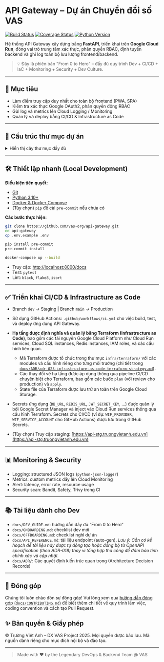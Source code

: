 # API Gateway – Dự án Chuyển đổi số VAS

[![Build Status](https://github.com/vas-org/api-gateway/actions/workflows/ci.yml/badge.svg)](https://github.com/vas-org/api-gateway/actions/workflows/ci.yml)
[![Coverage Status](https://coveralls.io/repos/github/vas-org/api-gateway/badge.svg?branch=main)](https://coveralls.io/github/vas-org/api-gateway?branch=main)
[![Python Version](https://img.shields.io/badge/python-3.10%2B-blue.svg)](https://www.python.org/downloads/)

Hệ thống API Gateway xây dựng bằng **FastAPI**, triển khai trên **Google Cloud Run**, đóng vai trò trung tâm xác thực, phân quyền RBAC, định tuyến backend và ghi log toàn bộ lưu lượng frontend/backend.

> 💡 Đây là phiên bản "From 0 to Hero" – đầy đủ quy trình Dev + CI/CD + IaC + Monitoring + Security + Dev Culture.

---

## 🚀 Mục tiêu

* Làm điểm truy cập duy nhất cho toàn bộ frontend (PWA, SPA)
* Kiểm tra xác thực Google OAuth2, phân quyền động RBAC
* Gửi log và metrics lên Cloud Logging / Monitoring
* Quản lý và deploy bằng CI/CD & Infrastructure as Code

---

## 📁 Cấu trúc thư mục dự án

<details>
<summary>Hiển thị cây thư mục đầy đủ</summary>

```bash
api-gateway/
├── .env.example
├── .gitignore
├── .pre-commit-config.yaml
├── README.md
├── config.py
├── main.py
├── requirements.in
├── requirements.txt
├── requirements-dev.txt
├── Dockerfile
├── docker-compose.yml
├── prestart.sh
│
├── auth/
│   ├── router.py
│   ├── services.py
│   ├── schemas.py
│   └── models.py
│
├── rbac/
│   ├── router.py
│   ├── services.py
│   ├── schemas.py
│   └── models.py
│
├── notify/
│   ├── router.py
│   ├── services.py
│   └── schemas.py
│
├── utils/
│   ├── logging.py
│   ├── exceptions.py
│   ├── security.py
│   ├── db.py
│   └── cache.py
│
├── tests/
│   ├── test_auth.py
│   ├── test_rbac.py
│   ├── test_notify.py
│   ├── conftest.py
│   └── __init__.py
│
├── ci/
│   ├── build-docker.sh
│   ├── deploy-cloudrun.sh
│   ├── bandit.yaml
│   └── trivy.yaml
│
├── .github/
│   └── workflows/
│       └── ci.yml
│
├── infra/
│   └── terraform/
│       ├── main.tf
│       ├── cloudrun.tf
│       ├── sql.tf
│       ├── redis.tf
│       ├── iam.tf
│       ├── variables.tf
│       └── outputs.tf
│
├── otel/
│   ├── otel-config.yaml
│   ├── metrics.py
│   ├── tracing.py
│   └── exporters/
│       └── logging.py
│
├── alerting/
│   ├── latency_alert.json
│   └── error_rate_alert.json
│
├── docs/
│   ├── DEV_GUIDE.md
│   ├── API_REFERENCE.md
│   ├── ONBOARDING.md
│   ├── OFFBOARDING.md
│   ├── CONTRIBUTING.md
│   └── ADR/
│       ├── adr-001-fastapi.md
│       └── adr-002-rbac-design.md
```

</details>

---

## 🛠️ Thiết lập nhanh (Local Development)

**Điều kiện tiên quyết:**

* [Git](https://git-scm.com/)
* [Python 3.10+](https://www.python.org/)
* [Docker & Docker Compose](https://www.docker.com/products/docker-desktop)
* (Tùy chọn) `pip` để cài `pre-commit` nếu chưa có

**Các bước thực hiện:**

```bash
git clone https://github.com/vas-org/api-gateway.git
cd api-gateway
cp .env.example .env

pip install pre-commit
pre-commit install

docker-compose up --build
```

* Truy cập: [http://localhost:8000/docs](http://localhost:8000/docs)
* Test: `pytest`
* Lint: `black`, `flake8`, `isort`

---

## ✅ Triển khai CI/CD & Infrastructure as Code

* Branch `dev` → Staging | Branch `main` → Production
* Sử dụng GitHub Actions: `.github/workflows/ci.yml` cho việc build, test, và deploy ứng dụng API Gateway.
* **Hạ tầng được định nghĩa và quản lý bằng Terraform (Infrastructure as Code)**, bao gồm các tài nguyên Google Cloud Platform như Cloud Run services, Cloud SQL instances, Redis instances, IAM roles, và các cấu hình liên quan.

  * Mã Terraform được tổ chức trong thư mục `infra/terraform/` với các modules và cấu hình riêng cho từng môi trường (chi tiết trong [`docs/ADR/adr-023-infrastructure-as-code-terraform-strategy.md`](./docs/ADR/ADR-023-Infrastructure-as-Code-Terraform-Strategy.md)).
  * Các thay đổi về hạ tầng được áp dụng thông qua pipeline CI/CD chuyên biệt cho Terraform, bao gồm các bước `plan` (với review cho production) và `apply`.
  * State file của Terraform được lưu trữ an toàn trên Google Cloud Storage.
* Secrets ứng dụng (`DB_URL`, `REDIS_URL`, `JWT_SECRET_KEY`, ...) được quản lý bởi Google Secret Manager và inject vào Cloud Run services thông qua cấu hình Terraform. Secrets cho CI/CD (ví dụ: `WIF_PROVIDER`, `WIF_SERVICE_ACCOUNT` cho GitHub Actions) được lưu trong GitHub Secrets.
* (Tùy chọn) Truy cập staging: [https://api-stg.truongvietanh.edu.vn](https://api-stg.truongvietanh.edu.vn)

---

## 📊 Monitoring & Security

* Logging: structured JSON logs (`python-json-logger`)
* Metrics: custom metrics đẩy lên Cloud Monitoring
* Alert: latency, error rate, resource usage
* Security scan: Bandit, Safety, Trivy trong CI

---

## 📚 Tài liệu dành cho Dev

* `docs/DEV_GUIDE.md`: hướng dẫn đầy đủ “From 0 to Hero”
* `docs/ONBOARDING.md`: checklist dev mới
* `docs/OFFBOARDING.md`: checklist nghỉ dự án
* `docs/API_REFERENCE.md`: tài liệu endpoint (auto-gen). *Lưu ý: Cần có kế hoạch để tài liệu này được tự động tạo hoặc đồng bộ từ OpenAPI specification (theo ADR-018) thay vì tổng hợp thủ công để đảm bảo tính chính xác và cập nhật.*
* `docs/ADR/`: Các quyết định kiến trúc quan trọng (Architecture Decision Records)

---

## 🤝 Đóng góp

Chúng tôi luôn chào đón sự đóng góp! Vui lòng xem qua [hướng dẫn đóng góp (`docs/CONTRIBUTING.md`)](./docs/CONTRIBUTING.md) để biết thêm chi tiết về quy trình làm việc, coding convention và cách tạo Pull Request.

## ✨ Bản quyền & Giấy phép

© Trường Việt Anh – DX VAS Project 2025. Mọi quyền được bảo lưu. Mã nguồn dành riêng cho mục đích nội bộ và đào tạo.

---

> Made with ❤️ by the Legendary DevOps & Backend Team @ VAS
